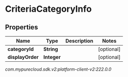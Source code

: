 # CriteriaCategoryInfo


## Properties

| Name | Type | Description | Notes |
| ------------ | ------------- | ------------- | ------------- |
| **categoryId** | **String** |  |  [optional] |
| **displayOrder** | **Integer** |  |  [optional] |




_com.mypurecloud.sdk.v2:platform-client-v2:222.0.0_
